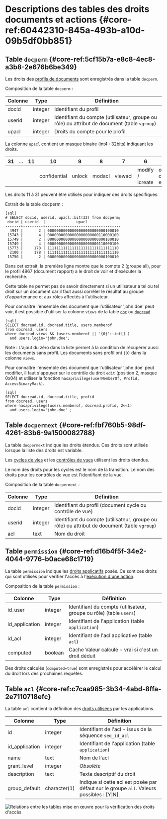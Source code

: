# Descriptions des tables des droits documents et actions {#core-ref:60442310-845a-493b-a10d-09b5df0bb851}

## Table `docperm` {#core-ref:5cf15b7a-e8c8-4ec8-a3b8-2e676b6be349}

Les droits des [profils de documents][docprof] sont enregistrés dans la table
`docperm`.

Composition de la table `docperm` :

| Colonne |   Type  |                                          Définition                                          |
| ------- | ------- | -------------------------------------------------------------------------------------------- |
| docid   | integer | Identifiant du profil                                                                        |
| userid  | integer | Identifiant du compte (utilisateur, groupe ou rôle) ou attribut de document (table `vgroup`) |
| upacl   | integer | Droits du compte pour le profil                                                              |


La colonne `upacl` contient un masque binaire (int4 : 32bits) indiquant les
droits.


 |  31 | ... |  11 |      10      |   9    |   8    |    7    |        6         |            5            |  4   |   3    |  2   |  1   |  0  |
 | --- | --- | --- | ------------ | ------ | ------ | ------- | ---------------- | ----------------------- | ---- | ------ | ---- | ---- | --- |
 |     |     |     | confidential | unlock | modacl | viewacl | modify / icreate | open / create / execute | send | delete | edit | view |     |


Les droits 11 à 31 peuvent être utilisés pour indiquer des droits spécifiques.

Extrait de la table docperm :

    [sql]
    # SELECT docid, userid, upacl::bit(32) from docperm;
     docid | userid  |              upacl               
    -------+---------+----------------------------------
      4947 |       2 | 00000000000000000000000000100010
     15743 |       4 | 00000000000000000000000110000100
     15749 |       2 | 00000000000000000000000000100010
     15749 |       4 | 00000000000000000000000110000100
     15773 |     178 | 11111111111111111111111111111110
      2100 |     178 | 11111111111111111111111111111110
     15750 |       2 | 00000000000000000000000000100010


Dans cet extrait, la première ligne montre que le compte 2 (groupe all), pour le
profil 4967 (document rapport) a le droit de voir et d'exécuter la recherche.


Cette table ne permet pas de savoir directement si un utilisateur a tel ou tel
droit sur un document car il faut aussi corréler le résultat au groupe
d'appartenance et aux rôles affectés à l'utilisateur.

Pour connaître l'ensemble des document que l'utilisateur 'john.doe' peut voir,
il est possible d'utiliser la colonne `views` de la table [`doc`][dbdoc] ou
[`docread`][docread].

    [sql]
    SELECT docread.id, docread.title, users.memberof  
    from docread, users 
    where docread.views && (users.memberof || '{0}'::int[] ) 
      and users.login='john.doe';

Note : L'ajout du zéro dans la liste permet à la condition de récupérer aussi
les documents sans profil. Les documents sans profil ont `{0}` dans la colonne
`views`.

Pour connaître l'ensemble des document que l'utilisateur 'john.doe' peut
modifier, il faut s'appuyer sur le contrôle du droit `edit` (position 2, masque 0x04) et
utiliser la fonction `hasaprivilege(userMemberOf, Profid, AccessBinaryMask)`.

    [sql]
    SELECT docread.id, docread.title, profid  
    from docread, users 
    where hasaprivilege(users.memberof, docread.profid, 2<<1) 
      and users.login='john.doe' ;



## Table `docpermext` {#core-ref:fbf760b5-98df-4261-83b6-9a1500082788}

La table `docpermext` indique les droits étendus. Ces droits sont utilisés
lorsque la liste des droits est variable.

Les [cycles de vies][wprof] et les [contrôles de vues][cvprof] utilisent les
droits étendus.

Le nom des droits pour les cycles est le nom de la transition. Le nom des droits
pour les contrôles de vue est l'identifiant de la vue.

Composition de la table `docpermext` :

| Colonne |   Type  |                                          Définition                                          |
| ------- | ------- | -------------------------------------------------------------------------------------------- |
| docid   | integer | Identifiant du profil (document cycle ou contrôle de vue)                                                                       |
| userid  | integer | Identifiant du compte (utilisateur, groupe ou rôle) ou attribut de document (table `vgroup`) |
| acl     | text    | Nom du droit                                                                                 |

## Table `permission` {#core-ref:d16b4f5f-34e2-4044-9776-b0ace68c1719}

La table `permission` indique les [droits applicatifs][acls] posés. Ce sont ces
droits qui sont utilisés pour vérifier l'accès à l'[exécution d'une
action][exeaction].

Composition de la table `permission` :

|    Colonne     |   Type  |                              Définition                             |
| -------------- | ------- | ------------------------------------------------------------------- |
| id_user        | integer | Identifiant du compte (utilisateur, groupe ou rôle) (table `users`) |
| id_application | integer | Identifiant de l'application (table `application`)                  |
| id_acl         | integer | Identifiant de l'acl applicative (table `acl`)                      |
| computed       | boolean | Cache Valeur calculé - vrai si c'est un droit déduit                |

Des droits calculés (`computed=true`) sont enregistrés pour accélérer le calcul
du droit lors des prochaines requêtes. 

## Table `acl` {#core-ref:c7caa985-3b34-4abd-8ffa-2e7110718efc}

La table `acl` contient la définition des [droits utilisées][acls] par les
applications.

|    Colonne     |     Type     |                                           Définition                                           |
| -------------- | ------------ | ---------------------------------------------------------------------------------------------- |
| id             | integer      | Identifiant de l'acl - issus de la séquence `seq_id_acl`                                       |
| id_application | integer      | Identifiant de l'application (table `application`)                                             |
| name           | text         | Nom de l'acl                                                                                   |
| grant_level    | integer      | *Obsolète*                                                                                     |
| description    | text         | Texte descriptif du droit                                                                      |
| group_default  | character(1) | Indique si cette acl est posée par défaut sur le groupe `all`. Valeurs possibles : [Y&#124;N]. |


![ Relations entre les tables mise en œuvre pour la vérification des droits d'accès ](advanced/dbprofils.png)

<!-- links -->
[docprof]:          #core-ref:f1575705-10e8-4bf2-83b3-4c0b5bfb77cf
[cvprof]:           #core-ref:65603797-5d8a-4a0d-954a-2dc69b5af11e "Profil de contrôle de vue"
[wprof]:            #core-ref:e0d99925-df0d-4d51-8ebc-d44c4dd03873 "Profil de cycle de vie"
[docread]:          #core-ref:378a7ed5-2703-4167-a980-c84bc29f8c56 "Table docread"
[dbdoc]:            #core-ref:d4b8d8ce-6f7a-4c1c-a5c4-f1adfcb74864 "Table doc"
[acls]:             #core-ref:a98b72ea-c063-4907-abc4-e5171ab55e59 "Les droits applicatifs"
[exeaction]:        #core-ref:14b2cf06-da86-46be-832e-942e842c9552 "Exécuter une action"